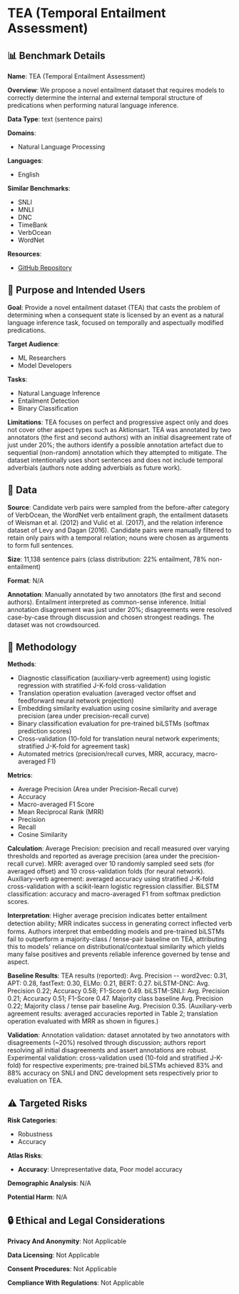 # TEA (Temporal Entailment Assessment)

## 📊 Benchmark Details

**Name**: TEA (Temporal Entailment Assessment)

**Overview**: We propose a novel entailment dataset that requires models to correctly determine the internal and external temporal structure of predications when performing natural language inference.

**Data Type**: text (sentence pairs)

**Domains**:
- Natural Language Processing

**Languages**:
- English

**Similar Benchmarks**:
- SNLI
- MNLI
- DNC
- TimeBank
- VerbOcean
- WordNet

**Resources**:
- [GitHub Repository](https://github.com/tttthomasssss/iwcs2019)

## 🎯 Purpose and Intended Users

**Goal**: Provide a novel entailment dataset (TEA) that casts the problem of determining when a consequent state is licensed by an event as a natural language inference task, focused on temporally and aspectually modified predications.

**Target Audience**:
- ML Researchers
- Model Developers

**Tasks**:
- Natural Language Inference
- Entailment Detection
- Binary Classification

**Limitations**: TEA focuses on perfect and progressive aspect only and does not cover other aspect types such as Aktionsart. TEA was annotated by two annotators (the first and second authors) with an initial disagreement rate of just under 20%; the authors identify a possible annotation artefact due to sequential (non-random) annotation which they attempted to mitigate. The dataset intentionally uses short sentences and does not include temporal adverbials (authors note adding adverbials as future work).

## 💾 Data

**Source**: Candidate verb pairs were sampled from the before-after category of VerbOcean, the WordNet verb entailment graph, the entailment datasets of Weisman et al. (2012) and Vulić et al. (2017), and the relation inference dataset of Levy and Dagan (2016). Candidate pairs were manually filtered to retain only pairs with a temporal relation; nouns were chosen as arguments to form full sentences.

**Size**: 11,138 sentence pairs (class distribution: 22% entailment, 78% non-entailment)

**Format**: N/A

**Annotation**: Manually annotated by two annotators (the first and second authors). Entailment interpreted as common-sense inference. Initial annotation disagreement was just under 20%; disagreements were resolved case-by-case through discussion and chosen strongest readings. The dataset was not crowdsourced.

## 🔬 Methodology

**Methods**:
- Diagnostic classification (auxiliary-verb agreement) using logistic regression with stratified J-K-fold cross-validation
- Translation operation evaluation (averaged vector offset and feedforward neural network projection)
- Embedding similarity evaluation using cosine similarity and average precision (area under precision-recall curve)
- Binary classification evaluation for pre-trained biLSTMs (softmax prediction scores)
- Cross-validation (10-fold for translation neural network experiments; stratified J-K-fold for agreement task)
- Automated metrics (precision/recall curves, MRR, accuracy, macro-averaged F1)

**Metrics**:
- Average Precision (Area under Precision-Recall curve)
- Accuracy
- Macro-averaged F1 Score
- Mean Reciprocal Rank (MRR)
- Precision
- Recall
- Cosine Similarity

**Calculation**: Average Precision: precision and recall measured over varying thresholds and reported as average precision (area under the precision-recall curve). MRR: averaged over 10 randomly sampled seed sets (for averaged offset) and 10 cross-validation folds (for neural network). Auxiliary-verb agreement: averaged accuracy using stratified J-K-fold cross-validation with a scikit-learn logistic regression classifier. BiLSTM classification: accuracy and macro-averaged F1 from softmax prediction scores.

**Interpretation**: Higher average precision indicates better entailment detection ability; MRR indicates success in generating correct inﬂected verb forms. Authors interpret that embedding models and pre-trained biLSTMs fail to outperform a majority-class / tense-pair baseline on TEA, attributing this to models' reliance on distributional/contextual similarity which yields many false positives and prevents reliable inference governed by tense and aspect.

**Baseline Results**: TEA results (reported): Avg. Precision -- word2vec: 0.31, APT: 0.28, fastText: 0.30, ELMo: 0.21, BERT: 0.27. biLSTM-DNC: Avg. Precision 0.22; Accuracy 0.58; F1-Score 0.49. biLSTM-SNLI: Avg. Precision 0.21; Accuracy 0.51; F1-Score 0.47. Majority class baseline Avg. Precision 0.22; Majority class / tense pair baseline Avg. Precision 0.35. (Auxiliary-verb agreement results: averaged accuracies reported in Table 2; translation operation evaluated with MRR as shown in figures.)

**Validation**: Annotation validation: dataset annotated by two annotators with disagreements (~20%) resolved through discussion; authors report resolving all initial disagreements and assert annotations are robust. Experimental validation: cross-validation used (10-fold and stratified J-K-fold) for respective experiments; pre-trained biLSTMs achieved 83% and 88% accuracy on SNLI and DNC development sets respectively prior to evaluation on TEA.

## ⚠️ Targeted Risks

**Risk Categories**:
- Robustness
- Accuracy

**Atlas Risks**:
- **Accuracy**: Unrepresentative data, Poor model accuracy

**Demographic Analysis**: N/A

**Potential Harm**: N/A

## 🔒 Ethical and Legal Considerations

**Privacy And Anonymity**: Not Applicable

**Data Licensing**: Not Applicable

**Consent Procedures**: Not Applicable

**Compliance With Regulations**: Not Applicable
